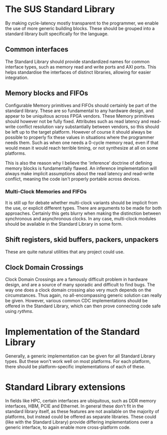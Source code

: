 # The SUS Standard Library
By making cycle-latency mostly transparent to the programmer, we enable the use of more generic building blocks. These should be grouped into a standard library built specifically for the language. 

## Common interfaces
The Standard Library should provide standardized names for common interface types, such as memory read and write ports and AXI ports. This helps standardise the interfaces of distinct libraries, allowing for easier integration. 

## Memory blocks and FIFOs
Configurable Memory primitives and FIFOs should certainly be part of the standard library. These are so fundamental to any hardware design, and appear to be uniquitous across FPGA vendors. These Memory primitives should however not be fully fixed. Attributes such as read latency and read-write conflict resolution vary substantially between vendors, so this should be left up to the target platform. However of course it should always be possible to properly fix these values in situations where the programmer needs them. Such as when one needs a 0-cycle memory read, even if that would mean it would reach terrible timing, or not synthesize at all on some platforms. 

This is also the reason why I believe the 'inference' doctrine of defining memory blocks is fundamentally flawed. An inference implementation will always make implicit assumptions about the read latency and read-write conflict, meaning the code isn't properly portable across devices. 

### Multi-Clock Memories and FIFOs
It is still up for debate whether multi-clock variants should be implicit from the use, or explicit different types. There are arguments to be made for both approaches. Certainly this gets blurry when making the distinction between synchronous and asynchronous clocks. In any case, multi-clock modules should be available in the Standard Library in some form. 

## Shift registers, skid buffers, packers, unpackers
These are quite natural utilities that any project could use. 

## Clock Domain Crossings
Clock Domain Crossings are a famously difficult problem in hardware design, and are a source of many sporadic and difficult to find bugs. The way one does a clock domain crossing also very much depends on the circumstances. Thus again, no all-encompassing generic solution can really be given. However, various common CDC implementations should be offered in the Standard Library, which can then prove connecting code safe using *rythms*. 

# Implementation of the Standard Library
Generally, a generic implementation can be given for all Standard Library types. But these won't work well on most platforms. For each platform, there should be platform-specific implementations of each of these. 

# Standard Library extensions
In fields like HPC, certain interfaces are ubiquitous, such as DDR memory interfaces, HBM, PCIE and Ethernet. In general these don't fit in the standard library itself, as these features are not available on the majority of platforms, but instead could be offered as separate libraries. These could (like with the Standard Library) provide differing implementations over a generic interface, to again enable more cross-platform code. 
